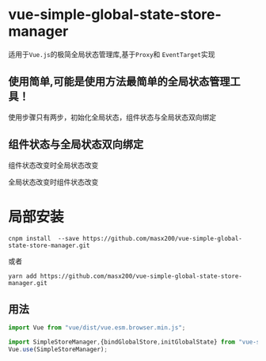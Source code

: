 # vue-simple-global-state-store-manager

适用于`Vue.js`的极简全局状态管理库,基于`Proxy`和 `EventTarget`实现

## 使用简单,可能是使用方法最简单的全局状态管理工具！

使用步骤只有两步，初始化全局状态，组件状态与全局状态双向绑定


## 组件状态与全局状态双向绑定

组件状态改变时全局状态改变

全局状态改变时组件状态改变

# 局部安装
```
cnpm install  --save https://github.com/masx200/vue-simple-global-state-store-manager.git
```
或者
```
yarn add https://github.com/masx200/vue-simple-global-state-store-manager.git
```
## 用法

```js
import Vue from "vue/dist/vue.esm.browser.min.js";

import SimpleStoreManager,{bindGlobalStore,initGlobalState} from "vue-simple-global-state-store-manager"; 
Vue.use(SimpleStoreManager);
```
